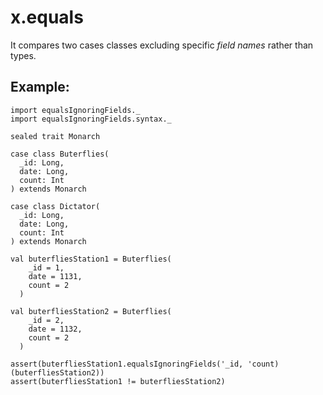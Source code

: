 # x.equals

It compares two cases classes excluding specific *field names* rather than types.

## Example:
```
import equalsIgnoringFields._
import equalsIgnoringFields.syntax._

sealed trait Monarch

case class Buterflies(
  _id: Long,
  date: Long,
  count: Int
) extends Monarch

case class Dictator(
  _id: Long,
  date: Long,
  count: Int
) extends Monarch

val buterfliesStation1 = Buterflies(
    _id = 1,
    date = 1131,
    count = 2
  )

val buterfliesStation2 = Buterflies(
    _id = 2,
    date = 1132,
    count = 2
  )

assert(buterfliesStation1.equalsIgnoringFields('_id, 'count)(buterfliesStation2))
assert(buterfliesStation1 != buterfliesStation2)

```
